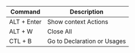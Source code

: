 
| Command | Description |
| --- | --- |
| ALT + Enter | Show context Actions |
| ALT + W | Close All | 
| CTL + B | Go to Declaration or Usages | 